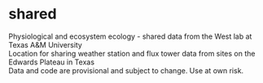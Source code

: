 # shared
Physiological and ecosystem ecology - shared data from the West lab at Texas A&amp;M University  
Location for sharing weather station and flux tower data from sites on the Edwards Plateau in Texas  
Data and code are provisional and subject to change. Use at own risk.
